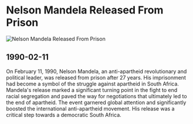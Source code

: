 # Nelson Mandela Released From Prison

![Nelson Mandela Released From Prison](https://ychef.files.bbci.co.uk/1280x720/p0h9gnsb.jpg)

## 1990-02-11

On February 11, 1990, Nelson Mandela, an anti-apartheid revolutionary and political leader, was released from prison after 27 years.  His imprisonment had become a symbol of the struggle against apartheid in South Africa.  Mandela's release marked a significant turning point in the fight to end racial segregation and paved the way for negotiations that ultimately led to the end of apartheid.  The event garnered global attention and significantly boosted the international anti-apartheid movement. His release was a critical step towards a democratic South Africa.